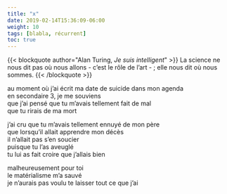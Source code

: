 ```yaml
---
title: "x"
date: 2019-02-14T15:36:09-06:00
weight: 10
tags: [blabla, récurrent]
toc: true
---
```


{{< blockquote author="Alan Turing, *Je suis intelligent*" >}}
La science ne nous dit pas où nous allons - c’est le rôle de l’art - ; elle nous dit où nous sommes.
{{< /blockquote >}}

au moment où j’ai écrit ma date de suicide dans mon agenda  
en secondaire 3, je me souviens  
que j’ai pensé que tu m’avais tellement fait de mal  
que tu rirais de ma mort  

j’ai cru que tu m’avais tellement ennuyé de mon père  
que lorsqu’il allait apprendre mon décès  
il n’allait pas s’en soucier  
puisque tu l’as aveuglé  
tu lui as fait croire que j’allais bien  

malheureusement pour toi  
le matérialisme m’a sauvé  
je n’aurais pas voulu te laisser tout ce que j’ai  